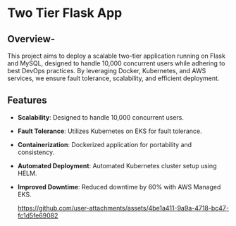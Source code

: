 # Two Tier Flask App

## Overview- 
This project aims to deploy a scalable two-tier application running on Flask and MySQL, designed to handle 10,000 concurrent users while adhering to best DevOps practices. By leveraging Docker, Kubernetes, and AWS services, we ensure fault tolerance, scalability, and efficient deployment.

## Features
- **Scalability**: Designed to handle 10,000 concurrent users.
 
- **Fault Tolerance**: Utilizes Kubernetes on EKS for fault tolerance.

- **Containerization**: Dockerized application for portability and consistency.

- **Automated Deployment**: Automated Kubernetes cluster setup using HELM.

- **Improved Downtime**: Reduced downtime by 60% with AWS Managed EKS.

  https://github.com/user-attachments/assets/4be1a411-9a9a-4718-bc47-fc1d5fe69082



